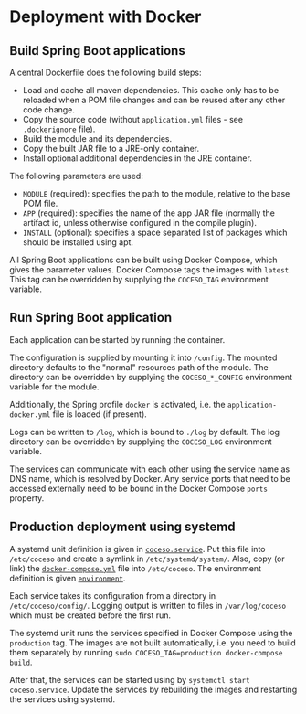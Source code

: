 # Deployment with Docker

## Build Spring Boot applications

A central Dockerfile does the following build steps:
* Load and cache all maven dependencies.
  This cache only has to be reloaded when a POM file changes and can be reused after any other code change.
* Copy the source code (without `application.yml` files - see `.dockerignore` file).
* Build the module and its dependencies.
* Copy the built JAR file to a JRE-only container.
* Install optional additional dependencies in the JRE container.

The following parameters are used:
* `MODULE` (required): specifies the path to the module, relative to the base POM file.
* `APP` (required): specifies the name of the app JAR file (normally the artifact id, unless otherwise configured in the compile plugin).
* `INSTALL` (optional): specifies a space separated list of packages which should be installed using apt.

All Spring Boot applications can be built using Docker Compose, which gives the parameter values.
Docker Compose tags the images with `latest`.
This tag can be overridden by supplying the `COCESO_TAG` environment variable.

## Run Spring Boot application

Each application can be started by running the container.

The configuration is supplied by mounting it into `/config`.
The mounted directory defaults to the "normal" resources path of the module.
The directory can be overridden by supplying the `COCESO_*_CONFIG` environment variable for the module.

Additionally, the Spring profile `docker` is activated, i.e. the `application-docker.yml` file is loaded (if present).

Logs can be written to `/log`, which is bound to `./log` by default.
The log directory can be overridden by supplying the `COCESO_LOG` environment variable.

The services can communicate with each other using the service name as DNS name, which is resolved by Docker.
Any service ports that need to be accessed externally need to be bound in the Docker Compose `ports` property.

## Production deployment using systemd

A systemd unit definition is given in [`coceso.service`](coceso.service).
Put this file into `/etc/coceso` and create a symlink in `/etc/systemd/system/`.
Also, copy (or link) the [`docker-compose.yml`](../docker-compose.yml) file into `/etc/coceso`.
The environment definition is given [`environment`](environment).

Each service takes its configuration from a directory in `/etc/coceso/config/`.
Logging output is written to files in `/var/log/coceso` which must be created before the first run.

The systemd unit runs the services specified in Docker Compose using the `production` tag.
The images are not built automatically, i.e. you need to build them separately by running `sudo COCESO_TAG=production docker-compose build`.

After that, the services can be started using by `systemctl start coceso.service`.
Update the services by rebuilding the images and restarting the services using systemd.
